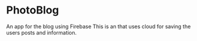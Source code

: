 # PhotoBlog
An app for the blog using Firebase
This is an that uses cloud for saving the users posts and information.

